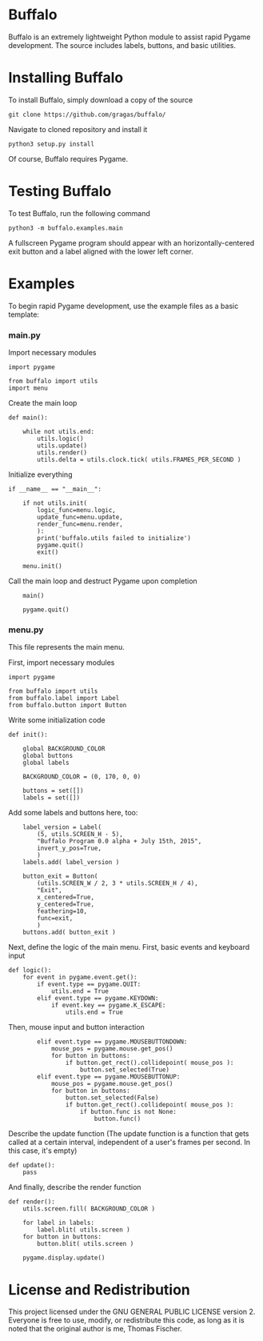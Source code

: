 # Buffalo

Buffalo is an extremely lightweight Python module to assist rapid Pygame development. The source includes labels, buttons, and basic utilities.

# Installing Buffalo

To install Buffalo, simply download a copy of the source

```
git clone https://github.com/gragas/buffalo/
```

Navigate to cloned repository and install it

```
python3 setup.py install
```

Of course, Buffalo requires Pygame.

# Testing Buffalo

To test Buffalo, run the following command

```
python3 -m buffalo.examples.main
```

A fullscreen Pygame program should appear with an horizontally-centered exit button and a label aligned with the lower left corner.

# Examples

To begin rapid Pygame development, use the example files as a basic template:

### main.py

Import necessary modules

```
import pygame

from buffalo import utils
import menu
```

Create the main loop

```
def main():

    while not utils.end:
        utils.logic()
        utils.update()
        utils.render()
        utils.delta = utils.clock.tick( utils.FRAMES_PER_SECOND )
```

Initialize everything

```
if __name__ == "__main__":
    
    if not utils.init( 
        logic_func=menu.logic, 
        update_func=menu.update, 
        render_func=menu.render,
        ):
        print('buffalo.utils failed to initialize')
        pygame.quit()
        exit()

    menu.init()
```

Call the main loop and destruct Pygame upon completion

```
    main()

    pygame.quit()
```

### menu.py

This file represents the main menu.

First, import necessary modules

```
import pygame

from buffalo import utils
from buffalo.label import Label
from buffalo.button import Button
```

Write some initialization code

```
def init():

    global BACKGROUND_COLOR
    global buttons
    global labels

    BACKGROUND_COLOR = (0, 170, 0, 0)

    buttons = set([])
    labels = set([])
```

Add some labels and buttons here, too:

```
    label_version = Label(
        (5, utils.SCREEN_H - 5),
        "Buffalo Program 0.0 alpha + July 15th, 2015",
        invert_y_pos=True,
        )
    labels.add( label_version )

    button_exit = Button(
        (utils.SCREEN_W / 2, 3 * utils.SCREEN_H / 4),
        "Exit",
        x_centered=True,
        y_centered=True,
        feathering=10,
        func=exit,
        )
    buttons.add( button_exit )
```

Next, define the logic of the main menu. First, basic events and keyboard input

```
def logic():
    for event in pygame.event.get():
        if event.type == pygame.QUIT:
            utils.end = True
        elif event.type == pygame.KEYDOWN:
            if event.key == pygame.K_ESCAPE:
                utils.end = True
```

Then, mouse input and button interaction

```
        elif event.type == pygame.MOUSEBUTTONDOWN:
            mouse_pos = pygame.mouse.get_pos()
            for button in buttons:
                if button.get_rect().collidepoint( mouse_pos ):
                    button.set_selected(True)
        elif event.type == pygame.MOUSEBUTTONUP:
            mouse_pos = pygame.mouse.get_pos()
            for button in buttons:
                button.set_selected(False)
                if button.get_rect().collidepoint( mouse_pos ):
                    if button.func is not None:
                        button.func()
```

Describe the update function (The update function is a function that gets called at a certain interval, independent of a user's frames per second. In this case, it's empty)

```
def update():
    pass
```

And finally, describe the render function

```
def render():
    utils.screen.fill( BACKGROUND_COLOR )

    for label in labels:
        label.blit( utils.screen )
    for button in buttons:
        button.blit( utils.screen )

    pygame.display.update()
```

# License and Redistribution

This project licensed under the GNU GENERAL PUBLIC LICENSE version 2. Everyone is free to use, modify, or redistribute this code, as long as it is noted that the original author is me, Thomas Fischer.